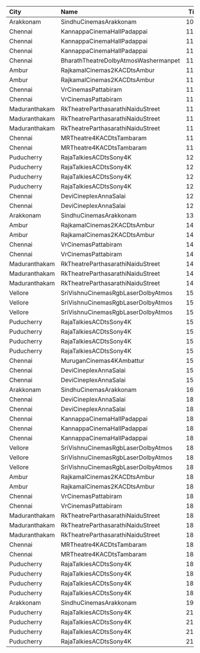 | City          | Name                                 |  Time | Type        | Price | Capacity | Booked |
| :------------ | :----------------------------------- | ----: | :---------- | ----: | -------: | -----: |
| Arakkonam     | SindhuCinemasArakkonam               | 10:30 | Executive   |  100₹ |      290 |    110 |
| Chennai       | KannappaCinemaHallPadappai           | 11:00 | Platinum    |  100₹ |      152 |     80 |
| Chennai       | KannappaCinemaHallPadappai           | 11:00 | Gold        |  100₹ |      130 |     64 |
| Chennai       | KannappaCinemaHallPadappai           | 11:00 | Silver      |  100₹ |      194 |     94 |
| Chennai       | BharathTheatreDolbyAtmosWashermanpet | 11:30 | FirstClass  |  130₹ |      647 |    324 |
| Ambur         | RajkamalCinemas2KACDtsAmbur          | 11:30 | Gold        |  100₹ |      177 |     13 |
| Ambur         | RajkamalCinemas2KACDtsAmbur          | 11:30 | Silver      |  100₹ |       21 |     21 |
| Chennai       | VrCinemasPattabiram                  | 11:30 | Premium     |  110₹ |       97 |     97 |
| Chennai       | VrCinemasPattabiram                  | 11:30 | Executive   |  100₹ |      420 |    218 |
| Maduranthakam | RkTheatreParthasarathiNaiduStreet    | 11:30 | FirstClass  |  100₹ |      176 |     88 |
| Maduranthakam | RkTheatreParthasarathiNaiduStreet    | 11:30 | SecondClass |  100₹ |      114 |     57 |
| Maduranthakam | RkTheatreParthasarathiNaiduStreet    | 11:30 | ThirdClass  |  100₹ |      178 |     89 |
| Chennai       | MRTheatre4KACDtsTambaram             | 11:30 | FirstClass  |  100₹ |      208 |    120 |
| Chennai       | MRTheatre4KACDtsTambaram             | 11:30 | SecondClass |  100₹ |      242 |    154 |
| Puducherry    | RajaTalkiesACDtsSony4K               | 12:00 | Balcony     |  150₹ |      161 |     81 |
| Puducherry    | RajaTalkiesACDtsSony4K               | 12:00 | FirstClass  |  100₹ |      643 |    321 |
| Puducherry    | RajaTalkiesACDtsSony4K               | 12:00 | SecondClass |   75₹ |      105 |     53 |
| Puducherry    | RajaTalkiesACDtsSony4K               | 12:00 | ThirdClass  |   50₹ |      105 |     68 |
| Chennai       | DeviCineplexAnnaSalai                | 12:15 | Quartz      |  153₹ |      242 |    122 |
| Chennai       | DeviCineplexAnnaSalai                | 12:15 | Zircon      |   60₹ |       27 |     27 |
| Arakkonam     | SindhuCinemasArakkonam               | 13:30 | Executive   |  100₹ |      290 |    110 |
| Ambur         | RajkamalCinemas2KACDtsAmbur          | 14:30 | Gold        |  100₹ |      177 |     13 |
| Ambur         | RajkamalCinemas2KACDtsAmbur          | 14:30 | Silver      |  100₹ |       21 |     21 |
| Chennai       | VrCinemasPattabiram                  | 14:30 | Premium     |  110₹ |       97 |     97 |
| Chennai       | VrCinemasPattabiram                  | 14:30 | Executive   |  100₹ |      420 |    220 |
| Maduranthakam | RkTheatreParthasarathiNaiduStreet    | 14:30 | FirstClass  |  100₹ |      176 |     88 |
| Maduranthakam | RkTheatreParthasarathiNaiduStreet    | 14:30 | SecondClass |  100₹ |      114 |     57 |
| Maduranthakam | RkTheatreParthasarathiNaiduStreet    | 14:30 | ThirdClass  |  100₹ |      178 |     89 |
| Vellore       | SriVishnuCinemasRgbLaserDolbyAtmos   | 15:00 | Box         |  130₹ |       19 |     19 |
| Vellore       | SriVishnuCinemasRgbLaserDolbyAtmos   | 15:00 | Couple      |  130₹ |       15 |      0 |
| Vellore       | SriVishnuCinemasRgbLaserDolbyAtmos   | 15:00 | Gold        |  110₹ |      203 |    105 |
| Puducherry    | RajaTalkiesACDtsSony4K               | 15:00 | Balcony     |  150₹ |      161 |     81 |
| Puducherry    | RajaTalkiesACDtsSony4K               | 15:00 | FirstClass  |  100₹ |      643 |    321 |
| Puducherry    | RajaTalkiesACDtsSony4K               | 15:00 | SecondClass |   75₹ |      105 |     53 |
| Puducherry    | RajaTalkiesACDtsSony4K               | 15:00 | ThirdClass  |   50₹ |      105 |     68 |
| Chennai       | MuruganCinemas4KAmbattur             | 15:05 | Diamond     |  110₹ |       80 |      1 |
| Chennai       | DeviCineplexAnnaSalai                | 15:15 | Quartz      |  153₹ |      242 |    122 |
| Chennai       | DeviCineplexAnnaSalai                | 15:15 | Zircon      |   60₹ |       27 |     27 |
| Arakkonam     | SindhuCinemasArakkonam               | 16:30 | Executive   |  100₹ |      290 |    110 |
| Chennai       | DeviCineplexAnnaSalai                | 18:15 | Quartz      |  153₹ |      242 |    122 |
| Chennai       | DeviCineplexAnnaSalai                | 18:15 | Zircon      |   60₹ |       27 |     27 |
| Chennai       | KannappaCinemaHallPadappai           | 18:15 | Platinum    |  100₹ |      152 |     80 |
| Chennai       | KannappaCinemaHallPadappai           | 18:15 | Gold        |  100₹ |      130 |     64 |
| Chennai       | KannappaCinemaHallPadappai           | 18:15 | Silver      |  100₹ |      194 |     94 |
| Vellore       | SriVishnuCinemasRgbLaserDolbyAtmos   | 18:30 | Box         |  130₹ |       19 |     19 |
| Vellore       | SriVishnuCinemasRgbLaserDolbyAtmos   | 18:30 | Couple      |  130₹ |       15 |      0 |
| Vellore       | SriVishnuCinemasRgbLaserDolbyAtmos   | 18:30 | Gold        |  110₹ |      203 |    105 |
| Ambur         | RajkamalCinemas2KACDtsAmbur          | 18:30 | Gold        |  100₹ |      177 |     13 |
| Ambur         | RajkamalCinemas2KACDtsAmbur          | 18:30 | Silver      |  100₹ |       21 |     21 |
| Chennai       | VrCinemasPattabiram                  | 18:30 | Premium     |  110₹ |       97 |     97 |
| Chennai       | VrCinemasPattabiram                  | 18:30 | Executive   |  100₹ |      420 |    218 |
| Maduranthakam | RkTheatreParthasarathiNaiduStreet    | 18:30 | FirstClass  |  100₹ |      176 |     88 |
| Maduranthakam | RkTheatreParthasarathiNaiduStreet    | 18:30 | SecondClass |  100₹ |      114 |     57 |
| Maduranthakam | RkTheatreParthasarathiNaiduStreet    | 18:30 | ThirdClass  |  100₹ |      178 |     89 |
| Chennai       | MRTheatre4KACDtsTambaram             | 18:30 | FirstClass  |  100₹ |      208 |    120 |
| Chennai       | MRTheatre4KACDtsTambaram             | 18:30 | SecondClass |  100₹ |      242 |    154 |
| Puducherry    | RajaTalkiesACDtsSony4K               | 18:45 | Balcony     |  150₹ |      161 |     81 |
| Puducherry    | RajaTalkiesACDtsSony4K               | 18:45 | FirstClass  |  100₹ |      643 |    321 |
| Puducherry    | RajaTalkiesACDtsSony4K               | 18:45 | SecondClass |   75₹ |      105 |     53 |
| Puducherry    | RajaTalkiesACDtsSony4K               | 18:45 | ThirdClass  |   50₹ |      105 |     68 |
| Arakkonam     | SindhuCinemasArakkonam               | 19:30 | Executive   |  100₹ |      290 |    110 |
| Puducherry    | RajaTalkiesACDtsSony4K               | 21:45 | Balcony     |  150₹ |      161 |     81 |
| Puducherry    | RajaTalkiesACDtsSony4K               | 21:45 | FirstClass  |  100₹ |      643 |    321 |
| Puducherry    | RajaTalkiesACDtsSony4K               | 21:45 | SecondClass |   75₹ |      105 |     53 |
| Puducherry    | RajaTalkiesACDtsSony4K               | 21:45 | ThirdClass  |   50₹ |      105 |     68 |